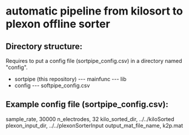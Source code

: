 # automatic pipeline from kilosort to plexon offline sorter

## Directory structure:

Requires to put a config file (sortpipe_config.csv) in a directory named "config".

- sortpipe (this repository)
--- mainfunc
--- lib
- config
--- softpipe_config.csv

## Example config file (sortpipe_config.csv):

sample_rate, 30000
n_electrodes, 32
kilo_sorted_dir, ../../kiloSorted
plexon_input_dir, ../../plexonSorterInput
output_mat_file_name, k2p.mat
